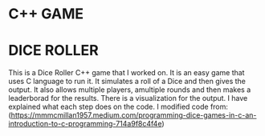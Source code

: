 # C++ GAME
# DICE ROLLER
This is a Dice Roller C++ game that I worked on. It is an easy game that uses C language to run it.
It simulates a roll of a Dice and then gives the output.
It also allows multiple players, amultiple rounds and then makes a leaderborad for the results.
There is a visualization for the output.
I have explained what each step does on the code.
I modified code from: (https://mmmcmillan1957.medium.com/programming-dice-games-in-c-an-introduction-to-c-programming-714a9f8c4f4e)
